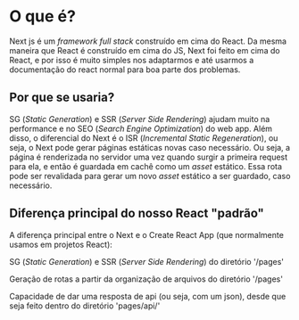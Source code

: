 # O que é?

Next js é um _framework full stack_ construído em cima do React.
Da mesma maneira que React é construído em cima do JS, Next foi feito em cima do React, e por isso é muito simples nos adaptarmos e até usarmos a documentação do react normal para boa parte dos problemas.

## Por que se usaria?

SG (_Static Generation_) e SSR (_Server Side Rendering_) ajudam muito na performance e no SEO (_Search Engine Optimization_) do web app.
Além disso, o diferencial do Next é o ISR (_Incremental Static Regeneration_), ou seja, o Next pode gerar páginas estáticas novas caso necessário. Ou seja, a página é renderizada no servidor uma vez quando surgir a primeira request para ela, e então é guardada em cachê como um _asset_ estático. Essa rota pode ser revalidada para gerar um novo _asset_ estático a ser guardado, caso necessário.

## Diferença principal do nosso React "padrão"

A diferença principal entre o Next e o Create React App (que normalmente usamos em projetos React):

SG (_Static Generation_) e SSR (_Server Side Rendering_) do diretório '/pages'

Geração de rotas a partir da organização de arquivos do diretório '/pages'

Capacidade de dar uma resposta de api (ou seja, com um json), desde que seja feito dentro do diretório 'pages/api/'
